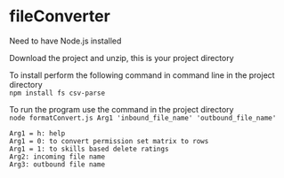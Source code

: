 # fileConverter
Need to have Node.js installed  

Download the project and unzip, this is your project directory  

To install perform the following command in command line in the project directory  
`npm install fs csv-parse`  
  
To run the program use the command in the project directory  
`node formatConvert.js Arg1 'inbound_file_name' 'outbound_file_name'`  

```
Arg1 = h: help
Arg1 = 0: to convert permission set matrix to rows
Arg1 = 1: to skills based delete ratings
Arg2: incoming file name
Arg3: outbound file name
```
